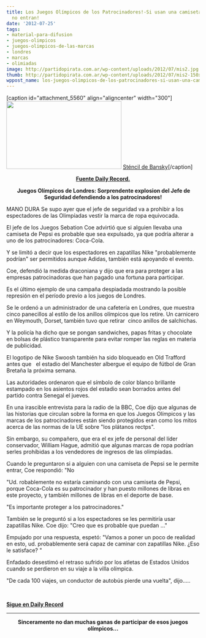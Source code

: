 ```yaml
---
title: Los Juegos Olímpicos de los Patrocinadores!-Si usan una camiseta de Pepsi,
  no entran!
date: '2012-07-25'
tags:
- material-para-difusion
- juegos-olimpicos
- juegos-olimpicos-de-las-marcas
- londres
- marcas
- olimiadas
image: http://partidopirata.com.ar/wp-content/uploads/2012/07/mis2.jpg
thumb: http://partidopirata.com.ar/wp-content/uploads/2012/07/mis2-150x150.jpg
wppost_name: los-juegos-olimpicos-de-los-patrocinadores-si-usan-una-camiseta-de-pepsi-no-entran
---
```


[caption id="attachment_5560" align="aligncenter" width="300"]<a href="http://partidopirata.com.ar/wp-content/uploads/2012/07/mis2.jpg"><img class="size-medium wp-image-5560" title="Misil Olimpico" src="http://partidopirata.com.ar/wp-content/uploads/2012/07/mis2-300x177.jpg" alt="" width="300" height="177" /></a> <a href="http://banksy.co.uk/menu.html" target="_blank">Sténcil de Bansky</a>[/caption]
<p style="text-align: center;"><strong><a href="http://www.dailyrecord.co.uk/news/uk-world-news/2012/07/21/london-olympics-lord-coe-s-astonishing-sponsors-outburst-86908-23910798/" target="_blank">Fuente Daily Record.</a></strong></p>
<p style="text-align: center;"><strong> Juegos Olímpicos de Londres: Sorprendente explosion del Jefe de Seguridad defendiendo a los patrocinadores!</strong></p>
MANO DURA Se supo ayer que el jefe de seguridad va a prohibir a los espectadores de las Olimpíadas vestir la marca de ropa equivocada.

El jefe de los Juegos Sebation Coe advirtió que si alguien llevaba una camiseta de Pepsi es probable que sea expulsado, ya que podría alterar a uno de los patrocinadores: Coca-Cola.

Y se limitó a decir que los espectadores en zapatillas Nike "probablemente podrían" ser permitidos aunque Adidas, también está apoyando el evento.

Coe, defendió la medida draconiana y dijo que era para proteger a las empresas patrocinadoras que han pagado una fortuna para participar.

Es el último ejemplo de una campaña despiadada mostrando la posible represión en el período previo a los juegos de Londres.

Se le ordenó a un administrador de una cafetería en Londres, que muestra cinco panecillos al estilo de los anillos olímpicos que los retire. Un carnicero en Weymouth, Dorset, también tuvo que retirar  cinco anillos de salchichas.

Y la policía ha dicho que se pongan sandwiches, papas fritas y chocolate en bolsas de plástico transparente para evitar romper las reglas en materia de publicidad.

El logotipo de Nike Swoosh también ha sido bloqueado en Old Trafford antes que   el estadio del Manchester albergue el equipo de fútbol de Gran Bretaña la próxima semana.

Las autoridades ordenaron que el símbolo de color blanco brillante estampado en los asientos rojos del estadio sean borrados antes del partido contra Senegal el jueves.

En una irascible entrevista para la radio de la BBC, Coe dijo que algunas de las historias que circulan sobre la forma en que los Juegos Olímpicos y las marcas de los patrocinadores están siendo protegidos eran como los mitos acerca de las normas de la UE sobre "los plátanos rectps".

Sin embargo, su compañero, que era el ex jefe de personal del líder conservador, William Hague, admitió que algunas marcas de ropa podrían serles prohíbidas a los vendedores de ingresos de las olimpíadas.

Cuando le preguntaron si a alguien con una camiseta de Pepsi se le permite entrar, Coe respondió: "No

"Ud. robablemente no estaría caminando con una camiseta de Pepsi, porque Coca-Cola es su patrocinador y han puesto millones de libras en este proyecto, y también millones de libras en el deporte de base.

"Es importante proteger a los patrocinadores."

También se le preguntó si a los espectadores se les permitiría usar zapatillas Nike. Coe dijo: "Creo que es probable que puedan ..."

Empujado por una respuesta, espetó: "Vamos a poner un poco de realidad en esto, ud. probablemente será capaz de caminar con zapatillas Nike. ¿Eso le satisface? "

Enfadado desestimó el retraso sufrido por los atletas de Estados Unidos cuando se perdieron en su viaje a la villa olímpica.

"De cada 100 viajes, un conductor de autobús pierde una vuelta", dijo.....

&nbsp;

<strong><a href="http://www.dailyrecord.co.uk/news/uk-world-news/2012/07/21/london-olympics-lord-coe-s-astonishing-sponsors-outburst-86908-23910798/" target="_blank">Sigue en Daily Record</a>
</strong>

<hr />
<p style="text-align: center;"><strong>Sinceramente no dan muchas ganas de participar de esos juegos olímpicos...</strong></p>
